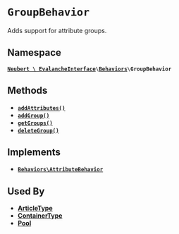 # `GroupBehavior`

Adds support for attribute groups.

## Namespace

[**`Neubert \ EvalancheInterface`**](../index.md)`\`[**`Behaviors`**](../index.md#behaviors)`\`**`GroupBehavior`**

## Methods

- [**`addAttributes()`**](GroupBehavior/addAttribute.md)
- [**`addGroup()`**](GroupBehavior/addGroup.md)
- [**`getGroups()`**](GroupBehavior/getGroups.md)
- [**`deleteGroup()`**](GroupBehavior/deleteGroup.md)

## Implements

- [**`Behaviors\AttributeBehavior`**](AttributeBehavior.md)

## Used By

- [**ArticleType**](#)
- [**ContainerType**](#)
- [**Pool**](#)

